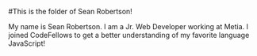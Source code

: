 #This is the folder of Sean Robertson!

My name is Sean Robertson. I am a Jr. Web Developer working at Metia. I joined CodeFellows to get a better understanding of my favorite language JavaScript!

